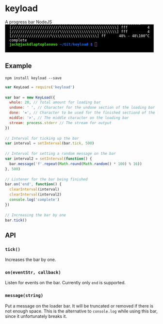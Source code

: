 # keyload
A progress bar NodeJS
<br/>
![keyload demo](./imgs/loading_bar.gif "GIF of the loading bar")

## Example
`npm install keyload --save`

```javascript
var KeyLoad = require('keyload')

var bar = new KeyLoad({
  whole: 20, // Total amount for loading bar
  undone: ' ', // Character for the undone section of the loading bar
  done: '=', // Character to be used for the finished sectiond of the loading bar
  middle: '>', // The middle character on the loading bar
  stream: process.stderr // The stream for output
})

// Interval for ticking up the bar
var interval = setInterval(bar.tick, 500)

// Interval for setting a random message on the bar
var interval2 = setInterval(function() {
  bar.message('f'.repeat(Math.round(Math.random() * 100) % 16))
}, 500)

// Listener for the bar being finished
bar.on('end', function() {
  clearInterval(interval)
  clearInterval(interval2)
  console.log('complete')
})

// Increasing the bar by one
bar.tick()
```

## API

### `tick()`
Increases the bar by one.

### `on(eventStr, callback)`
Listen for events on the bar. Currently only `end` is supported.

### `message(string)`
Put a message on the loader bar. It will be truncated or removed if there is not enough space. This is the alternative to `console.log` while using this bar, since it unfortunately breaks it.
